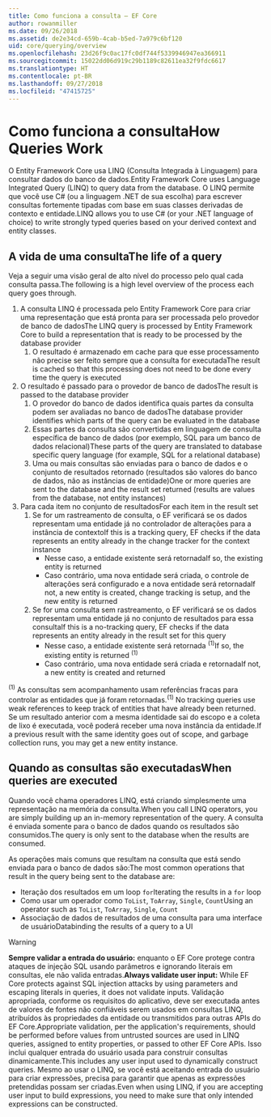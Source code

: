 ```yaml
---
title: Como funciona a consulta – EF Core
author: rowanmiller
ms.date: 09/26/2018
ms.assetid: de2e34cd-659b-4cab-b5ed-7a979c6bf120
uid: core/querying/overview
ms.openlocfilehash: 23d26f9c0ac17fc0df744f5339946947ea366911
ms.sourcegitcommit: 15022dd06d919c29b1189c82611ea32f9fdc6617
ms.translationtype: HT
ms.contentlocale: pt-BR
ms.lasthandoff: 09/27/2018
ms.locfileid: "47415725"
---
```

# <a name="how-queries-work"></a><span data-ttu-id="facd9-102">Como funciona a consulta</span><span class="sxs-lookup"><span data-stu-id="facd9-102">How Queries Work</span></span>

<span data-ttu-id="facd9-103">O Entity Framework Core usa LINQ (Consulta Integrada à Linguagem) para consultar dados do banco de dados.</span><span class="sxs-lookup"><span data-stu-id="facd9-103">Entity Framework Core uses Language Integrated Query (LINQ) to query data from the database.</span></span> <span data-ttu-id="facd9-104">O LINQ permite que você use C# (ou a linguagem .NET de sua escolha) para escrever consultas fortemente tipadas com base em suas classes derivadas de contexto e entidade.</span><span class="sxs-lookup"><span data-stu-id="facd9-104">LINQ allows you to use C# (or your .NET language of choice) to write strongly typed queries based on your derived context and entity classes.</span></span>

## <a name="the-life-of-a-query"></a><span data-ttu-id="facd9-105">A vida de uma consulta</span><span class="sxs-lookup"><span data-stu-id="facd9-105">The life of a query</span></span>

<span data-ttu-id="facd9-106">Veja a seguir uma visão geral de alto nível do processo pelo qual cada consulta passa.</span><span class="sxs-lookup"><span data-stu-id="facd9-106">The following is a high level overview of the process each query goes through.</span></span>

1. <span data-ttu-id="facd9-107">A consulta LINQ é processada pelo Entity Framework Core para criar uma representação que está pronta para ser processada pelo provedor de banco de dados</span><span class="sxs-lookup"><span data-stu-id="facd9-107">The LINQ query is processed by Entity Framework Core to build a representation that is ready to be processed by the database provider</span></span>
   1. <span data-ttu-id="facd9-108">O resultado é armazenado em cache para que esse processamento não precise ser feito sempre que a consulta for executada</span><span class="sxs-lookup"><span data-stu-id="facd9-108">The result is cached so that this processing does not need to be done every time the query is executed</span></span>
2. <span data-ttu-id="facd9-109">O resultado é passado para o provedor de banco de dados</span><span class="sxs-lookup"><span data-stu-id="facd9-109">The result is passed to the database provider</span></span>
   1. <span data-ttu-id="facd9-110">O provedor do banco de dados identifica quais partes da consulta podem ser avaliadas no banco de dados</span><span class="sxs-lookup"><span data-stu-id="facd9-110">The database provider identifies which parts of the query can be evaluated in the database</span></span>
   2. <span data-ttu-id="facd9-111">Essas partes da consulta são convertidas em linguagem de consulta específica de banco de dados (por exemplo, SQL para um banco de dados relacional)</span><span class="sxs-lookup"><span data-stu-id="facd9-111">These parts of the query are translated to database specific query language (for example, SQL for a relational database)</span></span>
   3. <span data-ttu-id="facd9-112">Uma ou mais consultas são enviadas para o banco de dados e o conjunto de resultados retornado (resultados são valores do banco de dados, não as instâncias de entidade)</span><span class="sxs-lookup"><span data-stu-id="facd9-112">One or more queries are sent to the database and the result set returned (results are values from the database, not entity instances)</span></span>
3. <span data-ttu-id="facd9-113">Para cada item no conjunto de resultados</span><span class="sxs-lookup"><span data-stu-id="facd9-113">For each item in the result set</span></span>
   1. <span data-ttu-id="facd9-114">Se for um rastreamento de consulta, o EF verificará se os dados representam uma entidade já no controlador de alterações para a instância de contexto</span><span class="sxs-lookup"><span data-stu-id="facd9-114">If this is a tracking query, EF checks if the data represents an entity already in the change tracker for the context instance</span></span>
      * <span data-ttu-id="facd9-115">Nesse caso, a entidade existente será retornada</span><span class="sxs-lookup"><span data-stu-id="facd9-115">If so, the existing entity is returned</span></span>
      * <span data-ttu-id="facd9-116">Caso contrário, uma nova entidade será criada, o controle de alterações será configurado e a nova entidade será retornada</span><span class="sxs-lookup"><span data-stu-id="facd9-116">If not, a new entity is created, change tracking is setup, and the new entity is returned</span></span>
   2. <span data-ttu-id="facd9-117">Se for uma consulta sem rastreamento, o EF verificará se os dados representam uma entidade já no conjunto de resultados para essa consulta</span><span class="sxs-lookup"><span data-stu-id="facd9-117">If this is a no-tracking query, EF checks if the data represents an entity already in the result set for this query</span></span>
      * <span data-ttu-id="facd9-118">Nesse caso, a entidade existente será retornada <sup>(1)</sup></span><span class="sxs-lookup"><span data-stu-id="facd9-118">If so, the existing entity is returned <sup>(1)</sup></span></span>
      * <span data-ttu-id="facd9-119">Caso contrário, uma nova entidade será criada e retornada</span><span class="sxs-lookup"><span data-stu-id="facd9-119">If not, a new entity is created and returned</span></span>

<span data-ttu-id="facd9-120"><sup>(1)</sup> As consultas sem acompanhamento usam referências fracas para controlar as entidades que já foram retornadas.</span><span class="sxs-lookup"><span data-stu-id="facd9-120"><sup>(1)</sup> No tracking queries use weak references to keep track of entities that have already been returned.</span></span> <span data-ttu-id="facd9-121">Se um resultado anterior com a mesma identidade sai do escopo e a coleta de lixo é executada, você poderá receber uma nova instância da entidade.</span><span class="sxs-lookup"><span data-stu-id="facd9-121">If a previous result with the same identity goes out of scope, and garbage collection runs, you may get a new entity instance.</span></span>

## <a name="when-queries-are-executed"></a><span data-ttu-id="facd9-122">Quando as consultas são executadas</span><span class="sxs-lookup"><span data-stu-id="facd9-122">When queries are executed</span></span>

<span data-ttu-id="facd9-123">Quando você chama operadores LINQ, está criando simplesmente uma representação na memória da consulta.</span><span class="sxs-lookup"><span data-stu-id="facd9-123">When you call LINQ operators, you are simply building up an in-memory representation of the query.</span></span> <span data-ttu-id="facd9-124">A consulta é enviada somente para o banco de dados quando os resultados são consumidos.</span><span class="sxs-lookup"><span data-stu-id="facd9-124">The query is only sent to the database when the results are consumed.</span></span>

<span data-ttu-id="facd9-125">As operações mais comuns que resultam na consulta que está sendo enviada para o banco de dados são:</span><span class="sxs-lookup"><span data-stu-id="facd9-125">The most common operations that result in the query being sent to the database are:</span></span>
* <span data-ttu-id="facd9-126">Iteração dos resultados em um loop `for`</span><span class="sxs-lookup"><span data-stu-id="facd9-126">Iterating the results in a `for` loop</span></span>
* <span data-ttu-id="facd9-127">Como usar um operador como `ToList`, `ToArray`, `Single`, `Count`</span><span class="sxs-lookup"><span data-stu-id="facd9-127">Using an operator such as `ToList`, `ToArray`, `Single`, `Count`</span></span>
* <span data-ttu-id="facd9-128">Associação de dados de resultados de uma consulta para uma interface de usuário</span><span class="sxs-lookup"><span data-stu-id="facd9-128">Databinding the results of a query to a UI</span></span>

> [!WARNING]  
> <span data-ttu-id="facd9-129">**Sempre validar a entrada do usuário:** enquanto o EF Core protege contra ataques de injeção SQL usando parâmetros e ignorando literais em consultas, ele não valida entradas.</span><span class="sxs-lookup"><span data-stu-id="facd9-129">**Always validate user input:** While EF Core protects against SQL injection attacks by using parameters and escaping literals in queries, it does not validate inputs.</span></span> <span data-ttu-id="facd9-130">Validação apropriada, conforme os requisitos do aplicativo, deve ser executada antes de valores de fontes não confiáveis serem usados em consultas LINQ, atribuídos às propriedades da entidade ou transmitidos para outras APIs do EF Core.</span><span class="sxs-lookup"><span data-stu-id="facd9-130">Appropriate validation, per the application's requirements, should be performed before values from untrusted sources are used in LINQ queries, assigned to entity properties, or passed to other EF Core APIs.</span></span> <span data-ttu-id="facd9-131">Isso inclui qualquer entrada do usuário usada para construir consultas dinamicamente.</span><span class="sxs-lookup"><span data-stu-id="facd9-131">This includes any user input used to dynamically construct queries.</span></span> <span data-ttu-id="facd9-132">Mesmo ao usar o LINQ, se você está aceitando entrada do usuário para criar expressões, precisa para garantir que apenas as expressões pretendidas possam ser criadas.</span><span class="sxs-lookup"><span data-stu-id="facd9-132">Even when using LINQ, if you are accepting user input to build expressions, you need to make sure that only intended expressions can be constructed.</span></span>
